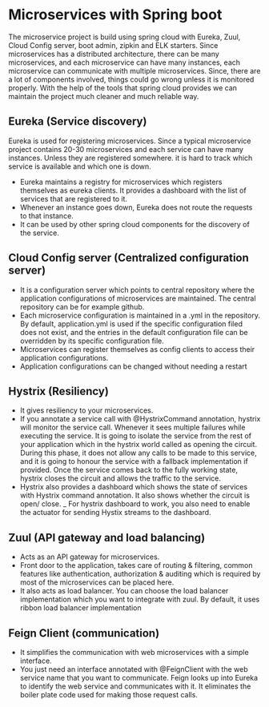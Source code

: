 # Microservices with Spring boot

The microservice project is build using spring cloud with Eureka, Zuul, Cloud Config server, boot admin, zipkin and ELK 
starters.
Since microservices has a distributed architecture, there can be many microservices, and each microservice can have many 
instances, each microservice can communicate with multiple microservices. Since, there are a lot of components involved, 
things could go wrong unless it is monitored properly. With the help of the tools that spring cloud provides we can
maintain the project much cleaner and much reliable way.

## Eureka (Service discovery)
Eureka is used for registering microservices. Since a typical microservice project contains 20-30 microservices and each
service can have many instances. Unless they are registered somewhere. it is hard to track which service is available
and which one is down.

- Eureka maintains a registry for microservices which registers themselves as eureka clients. It provides a dashboard 
with the list of services that are registered to it.
- Whenever an instance goes down, Eureka does not route the requests to that instance.
- It can be used by other spring cloud components for the discovery of the service.

## Cloud Config server (Centralized configuration server)
 - It is a configuration server which points to central repository where the application configurations of microservices are maintained. 
   The central repository can be for example github. 
 - Each microservice configuration is maintained in a <service name-profile>.yml in the repository. By default, application.yml
   is used if the specific configuration filed does not exist, and the entries in the default configuration file  can be overridden 
   by its specific configuration file.
 - Microservices can register themselves as config clients to access their application configurations.
 - Application configurations can be changed without needing a restart

## Hystrix (Resiliency) 
- It gives resiliency to your microservices. 
- If you annotate a service call with @HystrixCommand annotation, hystrix will monitor the service call. Whenever it sees
  multiple failures while executing the service. It is going to isolate the service from the rest of your application which in the hystrix
  world called as opening the circuit. During this phase, it does not allow any calls to be made to this service, and it is going to honour the
  service with a fallback implementation if provided. Once the service comes back to the fully working state, hystrix closes the circuit and
  allows the traffic to the service.
- Hystrix also provides a dashboard which shows the state of services with Hystrix command annotation. It also shows whether the circuit is open/
close. 
_ For hystrix dashboard to work, you also need to enable the actuator for sending Hystix streams to the dashboard.   


## Zuul (API gateway and load balancing)
- Acts as an API gateway for microservices.
- Front door to the application, takes care of routing & filtering, common features like authentication,
authorization & auditing which is required by most of the microservices can be placed here.
- It also acts as load balancer. You can choose the load balancer implementation which you want to integrate 
with zuul. By default, it uses ribbon load balancer implementation

## Feign Client (communication)
- It simplifies the communication  with web microservices with a simple interface.
- You just need an interface annotated with @FeignClient with the web service name that you want to communicate.
Feign looks up into Eureka to identify the web service and communicates with it. It eliminates the boiler plate code
  used for making those request calls.
